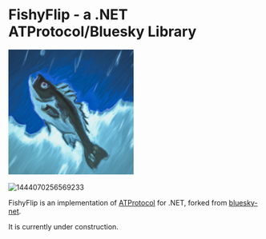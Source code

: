 # FishyFlip - a .NET ATProtocol/Bluesky Library

<img alt="FishyFlip Logo" src="assets/FishyFlipLogo.png?raw=true" width=250 />

![1444070256569233](https://user-images.githubusercontent.com/898335/167266846-1ad2648f-91c1-4a04-a18d-6dd4d6c7d21c.gif)

FishyFlip is an implementation of [ATProtocol](https://atproto.com/) for .NET, forked from [bluesky-net](https://github.com/dariogriffo/bluesky-net).

It is currently under construction.